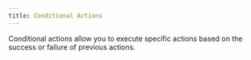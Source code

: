 ```yaml
---
title: Conditional Actions
---
```


Conditional actions allow you to execute specific actions based on the success or failure of previous actions.

```yaml title="delete-kubernetes-pod.yaml" file=<rootDir>/modules/mission-control/fixtures/playbooks/exec-filter.yaml

```
